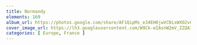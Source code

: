 ```yaml
---
title: Normandy
elements: 169
album_url: https://photos.google.com/share/AF1QipMs_e34EH0jwVCNisWXO2vCFLPBgnB_sJhobQo8TSz_5uX9C508nN-tqBxljCNoxA?key=MFdSQkR6UzU4VE4tOEt1Si16V00tWm8xVjl3OUVn
cover_image_url: https://lh3.googleusercontent.com/W9Ck-eIAsnW2mV_ZZQAIri1J0HfG8CdQmZf9XNk-i6TUZXDI70ACrO48gvhTdvgjJ3PhSG9yyDnXa7fYLqXYQSfsEfc7hlXdTxKDi4mJbkjePSUGgmjNBMpS8mcC3wvDwoVqMS7oiv8cC3dCS-kTlpHh9N7jkrhPZPe-VfiIU70HosvSEgXp1HW7rE5z_JMtPGKkkXv7gxkf2N6i2_oR5p3PfUozA2XF2S2xhVmre2Rre1sn2J_DiMwcv-xrWzts1O7bcEjN-T4ekDwyizaiaZT8qWVoPVioqajCWSI8g6c5gZhtYm11VwIW_5rvgyl2sjZj8z_inZEX175NCCLkxN4RsuJ8t6qOmyuGY2yfl1YAy1C-SqwN6E2AiSFbhT33mOsF7AKlhCnGGlTuTsDdbOHSvZB9d4QNWOiNWr4zHDS5hXyDUaQlfn_hHC478fje8Vq_hTGLISoTS4wpcKAMt45ifVULMBntXICqf0HUUP1Z3rVv_6vA3FBJZkctxnBloa2U7LKkZLryyO5TQctfRnGkWkG7aMvJt3C_sTCL0iiyHZoCJdYiPKKsMOpcpaw4tNZJXLuqaM2AIxw_W1NEJSspT14ZKRnjb_1K6ySI7H8X66Cjw-Fi3sB76rz0R6alJDdLjAuZX513yXOzyLr0UX1r=s195-p-k-no
categories: [ Europe, France ]
---
```

